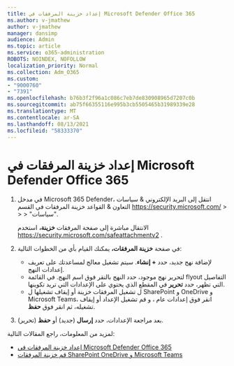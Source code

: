 ```yaml
---
title: إعداد خزينة المرفقات في Microsoft Defender Office 365
ms.author: v-jmathew
author: v-jmathew
manager: dansimp
audience: Admin
ms.topic: article
ms.service: o365-administration
ROBOTS: NOINDEX, NOFOLLOW
localization_priority: Normal
ms.collection: Adm_O365
ms.custom:
- "9000760"
- "7391"
ms.openlocfilehash: b76b3f2f96a1c086c7eb7de830908965d7207c0b
ms.sourcegitcommit: ab75f66355116e995b3cb5505465b31989339e28
ms.translationtype: MT
ms.contentlocale: ar-SA
ms.lasthandoff: 08/13/2021
ms.locfileid: "58333370"
---
```

# <a name="set-up-safe-attachment-policies-in-microsoft-defender-for-office-365"></a>إعداد خزينة المرفقات في Microsoft Defender Office 365

1. في مدخل Microsoft 365 Defender، انتقل إلى البريد الإلكتروني & سياسات التعاون & القواعد خزينة المرفقات في القسم <https://security.microsoft.com/>  \>  \>  \>  "سياسات". 

   الانتقال مباشرة إلى صفحة المرفقات **خزينة،** استخدم <https://security.microsoft.com/safeattachmentv2> .

2. في صفحة **خزينة المرفقات،** يمكنك القيام بأي من الخطوات التالية:
   - لإضافة نهج جديد، حدد **+ إنشاء**. سيتم تشغيل معالج لمساعدتك على تعريف إعدادات النهج.
   - لتحرير نهج موجود، حدد النهج بالنقر فوق اسم النهج. في القائمة flyout التفاصيل التي تظهر، حدد **تحرير** في المقطع الذي يحتوي على الإعدادات التي تريد تكوينها.
   - ل تشغيل المرفقات خزينة أو إيقاف تشغيلها ل SharePoint و OneDrive و Microsoft Teams، انقر فوق إعدادات عام ، و قم تشغيل الإعداد أو إيقاف تشغيله، ثم انقر فوق **حفظ**.

3. بعد مراجعة الإعدادات، حدد **إرسال** (جديد) أو **حفظ** (تحرير).

لمزيد من المعلومات، راجع المقالات التالية:

- [إعداد خزينة المرفقات في Microsoft Defender Office 365](https://docs.microsoft.com/microsoft-365/security/office-365-security/set-up-safe-attachments-policies)
- [قم خزينة المرفقات SharePoint OneDrive و Microsoft Teams](https://docs.microsoft.com/microsoft-365/security/office-365-security/turn-on-mdo-for-spo-odb-and-teams)
